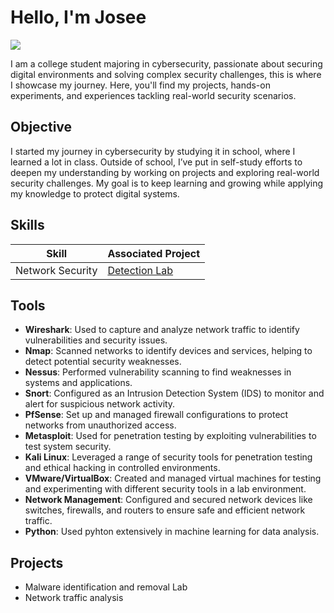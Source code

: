 # Hello, I'm Josee
<a href="https://www.linkedin.com/in/josee-nyaga"><img src="https://img.shields.io/badge/-LinkedIn-0072b1?&style=for-the-badge&logo=linkedin&logoColor=white" /></a>

I am a college student majoring in cybersecurity, passionate about securing digital environments and solving complex security challenges, this is where I showcase my journey. Here, you'll find my projects, hands-on experiments, and experiences tackling real-world security scenarios.

## Objective

I started my journey in cybersecurity by studying it in school, where I learned a lot in class. Outside of school, I’ve put in self-study efforts to deepen my understanding by working on projects and exploring real-world security challenges. My goal is to keep learning and growing while applying my knowledge to protect digital systems.

## Skills

| Skill                                         | Associated Project         |
|-----------------------------------------------|----------------------------|
| Network Security                              | <a href="https://google.com">Detection Lab</a>|

## Tools

- **Wireshark**: Used to capture and analyze network traffic to identify vulnerabilities and security issues.
- **Nmap**: Scanned networks to identify devices and services, helping to detect potential security weaknesses.
- **Nessus**: Performed vulnerability scanning to find weaknesses in systems and applications.
- **Snort**: Configured as an Intrusion Detection System (IDS) to monitor and alert for suspicious network activity.
- **PfSense**: Set up and managed firewall configurations to protect networks from unauthorized access.
- **Metasploit**: Used for penetration testing by exploiting vulnerabilities to test system security.
- **Kali Linux**: Leveraged a range of security tools for penetration testing and ethical hacking in controlled environments.
- **VMware/VirtualBox**: Created and managed virtual machines for testing and experimenting with different security tools in a lab environment.
- **Network Management**: Configured and secured network devices like switches, firewalls, and routers to ensure safe and efficient network traffic.
- **Python**: Used pyhton extensively in machine learning for data analysis.

  
## Projects
- Malware identification and removal Lab
- Network traffic analysis

